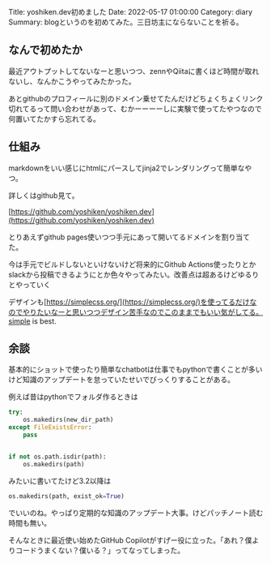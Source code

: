 Title: yoshiken.dev初めました
Date: 2022-05-17 01:00:00
Category: diary
Summary: blogというのを初めてみた。三日坊主にならないことを祈る。


## なんで初めたか

最近アウトプットしてないなーと思いつつ、zennやQiitaに書くほど時間が取れないし、なんかこうやってみたかった。

あとgithubのプロフィールに別のドメイン乗せてたんだけどちょくちょくリンク切れてるって問い合わせがあって、むかーーーーしに実験で使ってたやつなので何置いてたかすら忘れてる。

## 仕組み

markdownをいい感じにhtmlにパースしてjinja2でレンダリングって簡単なやつ。

詳しくはgithub見て。

[https://github.com/yoshiken/yoshiken.dev](https://github.com/yoshiken/yoshiken.dev)

とりあえずgithub pages使いつつ手元にあって開いてるドメインを割り当てた。

今は手元でビルドしないといけないけど将来的にGithub Actions使ったりとかslackから投稿できるようにとか色々やってみたい。改善点は超あるけどゆるりとやっていく

デザインも[https://simplecss.org/](https://simplecss.org/)を使ってるだけなのでやりたいなーと思いつつデザイン苦手なのでこのままでもいい気がしてる。simple is best.

## 余談

基本的にショットで使ったり簡単なchatbotは仕事でもpythonで書くことが多いけど知識のアップデートを怠っていたせいでびっくりすることがある。

例えば昔はpythonでフォルダ作るときは

```python
try:
    os.makedirs(new_dir_path)
except FileExistsError:
    pass


if not os.path.isdir(path):
    os.makedirs(path)
```

みたいに書いてたけど3.2以降は

```python
os.makedirs(path, exist_ok=True)
```

でいいのね。やっぱり定期的な知識のアップデート大事。けどパッチノート読む時間も無い。

そんなときに最近使い始めたGitHub Copilotがすげー役に立った。「あれ？僕よりコードうまくない？僕いる？」ってなってしまった。
